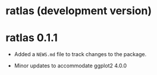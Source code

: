 # ratlas (development version)

# ratlas 0.1.1

* Added a `NEWS.md` file to track changes to the package.

* Minor updates to accommodate ggplot2 4.0.0
